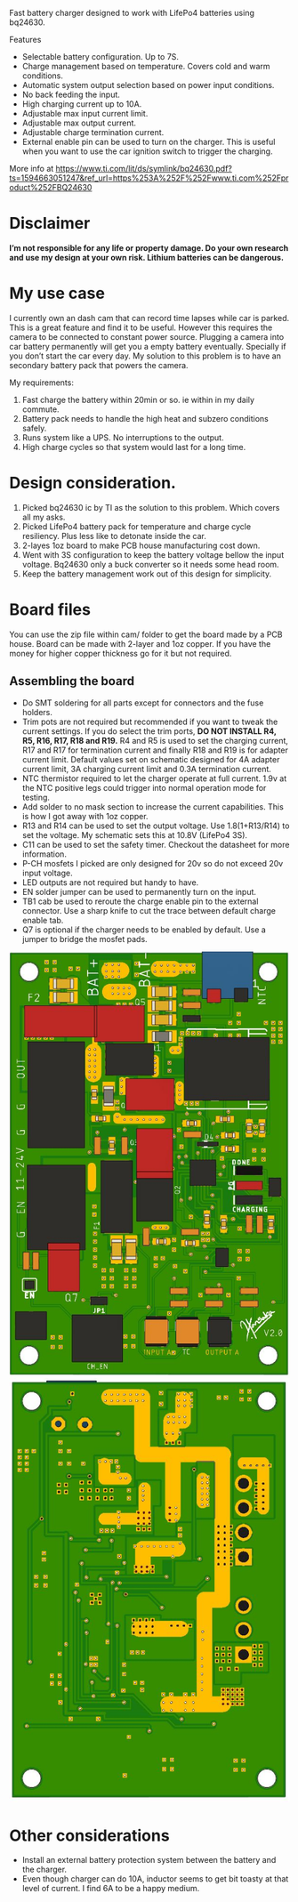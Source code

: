Fast battery charger designed to work with LifePo4 batteries using bq24630.

Features
* Selectable battery configuration. Up to 7S.
* Charge management based on temperature. Covers cold and warm conditions.
* Automatic system output selection based on power input conditions.
* No back feeding the input.
* High charging current up to 10A.
* Adjustable max input current limit.
* Adjustable max output current.
* Adjustable charge termination current.
* External enable pin can be used to turn on the charger. This is useful when you want to use the car ignition switch to trigger the charging.

More info at https://www.ti.com/lit/ds/symlink/bq24630.pdf?ts=1594663051247&ref_url=https%253A%252F%252Fwww.ti.com%252Fproduct%252FBQ24630

# Disclaimer

**I’m not responsible for any life or property damage. Do your own research and use my design at your own risk. Lithium batteries can be dangerous.**

# My use case

I currently own an dash cam that can record time lapses while car is parked. This is a great feature and find it to be useful. However this requires the camera to be connected to constant power source. Plugging a camera into car battery permanently will get you a empty battery eventually. Specially if you don’t start the car every day. My solution to this problem is to have an secondary battery pack that powers the camera. 

My requirements:
1) Fast charge the battery within 20min or so. ie within in my daily commute.
2) Battery pack needs to handle the high heat and subzero conditions safely.
3) Runs system like a UPS. No interruptions to the output.
4) High charge cycles so that system would last for a long time.

# Design consideration.
1)	Picked bq24630 ic by TI as the solution to this problem. Which covers all my asks.
2)	Picked LifePo4 battery pack for temperature and charge cycle resiliency. Plus less like to detonate inside the car.
3)	2-layes 1oz board to make PCB house manufacturing cost down.
4)	Went with 3S configuration to keep the battery voltage bellow the input voltage. Bq24630 only a buck converter so it needs some head room.
5)	Keep the battery management work out of this design for simplicity.

# Board files

You can use the zip file within cam/ folder to get the board made by a PCB house. Board can be made with 2-layer and 1oz copper. If you have the money for higher copper thickness go for it but not required. 

## Assembling the board

* Do SMT soldering for all parts except for connectors and the fuse holders. 
* Trim pots are not required but recommended if you want to tweak the current settings. If you do select the trim ports, **DO NOT INSTALL R4, R5, R16, R17, R18 and R19.** R4 and R5 is used to set the charging current, R17 and R17 for termination current and finally R18 and R19 is for adapter current limit. Default values set on schematic designed for 4A adapter current limit, 3A charging current limit and 0.3A termination current.
* NTC thermistor required to let the charger operate at full current. 1.9v at the NTC positive legs could trigger into normal operation mode for testing.
* Add solder to no mask section to increase the current capabilities. This is how I got away with 1oz copper.
* R13 and R14 can be used to set the output voltage. Use 1.8(1+R13/R14) to set the voltage. My schematic sets this at 10.8V (LifePo4 3S).
* C11 can be used to set the safety timer. Checkout the datasheet for more information.
* P-CH mosfets I picked are only designed for 20v so do not exceed 20v input voltage.
* LED outputs are not required but handy to have.
* EN solder jumper can be used to permanently turn on the input.
* TB1 cab be used to reroute the charge enable pin to the external connector. Use a sharp knife to cut the trace between default charge enable tab.
* Q7 is optional if the charger needs to be enabled by default. Use a jumper to bridge the mosfet pads.

![Top Board look](pics/top_board.JPG)
![Bottom board look](pics/bottom_board.JPG)

# Other considerations

* Install an external battery protection system between the battery and the charger. 
* Even though charger can do 10A, inductor seems to get bit toasty at that level of current. I find 6A to be a happy medium.

